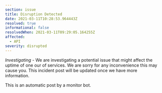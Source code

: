 ```yaml
---
section: issue
title: Disruption Detected
date: 2021-03-11T10:28:53.964443Z
resolved: true
informational: false
resolvedWhen: 2021-03-11T09:29:05.164255Z
affected:
  - API
severity: disrupted
---
```

*Investigating* - We are investigating a potential issue that might affect the uptime of one our of services. We are sorry for any inconvenience this may cause you. This incident post will be updated once we have more information.

This is an automatic post by a monitor bot.
        